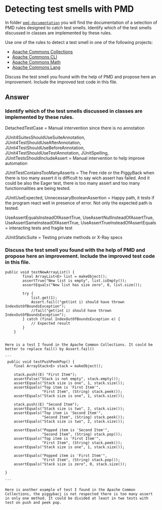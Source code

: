 # Detecting test smells with PMD

In folder [`pmd-documentation`](../pmd-documentation) you will find the documentation of a selection of PMD rules designed to catch test smells.
Identify which of the test smells discussed in classes are implemented by these rules.

Use one of the rules to detect a test smell in one of the following projects:

- [Apache Commons Collections](https://github.com/apache/commons-collections)
- [Apache Commons CLI](https://github.com/apache/commons-cli)
- [Apache Commons Math](https://github.com/apache/commons-math)
- [Apache Commons Lang](https://github.com/apache/commons-lang)

Discuss the test smell you found with the help of PMD and propose here an improvement.
Include the improved test code in this file.

## Answer

### Identify which of the test smells discussed in classes are implemented by these rules.

DetachedTestCase = Manual intervention since there is no annotation


JUnit4SuitesShouldUseSuiteAnnotation,
JUnit4TestShouldUseAfterAnnotation, JUnit4TestShouldUseBeforeAnnotation,
JUnit4TestShouldUseTestAnnotation,
JUnitSpelling,
JUnitTestsShouldIncludeAssert
= Manual intervention to help improve automation


JUnitTestContainsTooManyAsserts = The Free ride or the PiggyBack when there is too many assert it is difficult to say wich assert has failed. And it could be also the Eager test, there is too many assert and too many functionnalities are being tested.

JUnitUseExpected,
UnnecessaryBooleanAssertion
= Happy path, it tests if the program react well in presence of error. Not only the expected path is tested.

UseAssertEqualsInsteadOfAssertTrue,
UseAssertNullInsteadOfAssertTrue,
UseAssertSameInsteadOfAssertTrue,
UseAssertTrueInsteadOfAssertEquals
= interacting tests and fragile test

JUnitStaticSuite = Testing private methods or X-Ray specs


 
### Discuss the test smell you found with the help of PMD and propose here an improvement. Include the improved test code in this file.


```
public void testNewArrayList() {
        final ArrayList<E> list = makeObject();
        assertTrue("New list is empty", list.isEmpty());
        assertEquals("New list has size zero", 0, list.size());

        try {
            list.get(1);
            Assert.fail(("get(int i) should have thrown IndexOutOfBoundsException");
            //fail("get(int i) should have thrown IndexOutOfBoundsException");
        } catch (final IndexOutOfBoundsException e) {
            // Expected result
        }
    }
    
  ```
    
    Here is a test I found in the Apache Common Collections. It could be better to replace fail() by Assert.fail()
    
    ```
     public void testPushPeekPop() {
        final ArrayStack<E> stack = makeObject();

        stack.push((E) "First Item");
        assertFalse("Stack is not empty", stack.empty());
        assertEquals("Stack size is one", 1, stack.size());
        assertEquals("Top item is 'First Item'",
                     "First Item", (String) stack.peek());
        assertEquals("Stack size is one", 1, stack.size());

        stack.push((E) "Second Item");
        assertEquals("Stack size is two", 2, stack.size());
        assertEquals("Top item is 'Second Item'",
                     "Second Item", (String) stack.peek());
        assertEquals("Stack size is two", 2, stack.size());

        assertEquals("Popped item is 'Second Item'",
                     "Second Item", (String) stack.pop());
        assertEquals("Top item is 'First Item'",
                     "First Item", (String) stack.peek());
        assertEquals("Stack size is one", 1, stack.size());

        assertEquals("Popped item is 'First Item'",
                     "First Item", (String) stack.pop());
        assertEquals("Stack size is zero", 0, stack.size());

    }
    
    ```
    
    Here is another example of test I found in the Apache Common Collections, the piggybacj is not respected there is too many assert in only one method. It could be divided at least in two tests with test on push and peek pop.
    
    
    
